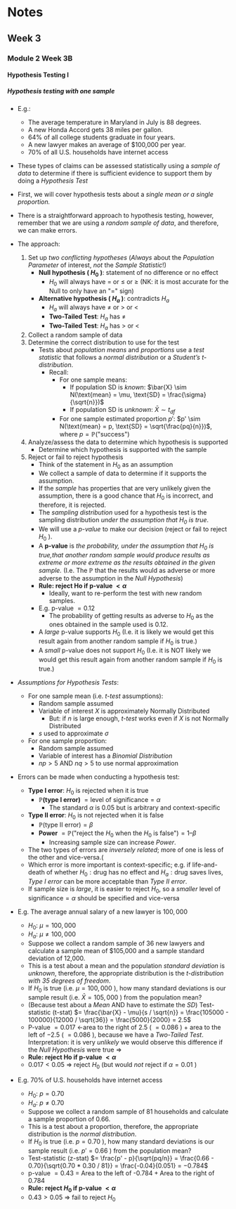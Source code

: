 # Notes
## Week 3
### Module 2 Week 3B
#### Hypothesis Testing I

##### Hypothesis testing with one sample
- E.g.: 
  - The average temperature in Maryland in July is 88 degrees.
  - A new Honda Accord gets 38 miles per gallon.
  - 64% of all college students graduate in four years.
  - A new lawyer makes an average of \$100,000 per year.
  - 70% of all U.S. households have internet access
- These types of claims can be assessed statistically using a *sample of data* to
determine if there is sufficient evidence to support them by doing a *Hypothesis Test*
- First, we will cover hypothesis tests about a *single mean or a single
proportion.*

- There is a straightforward approach to hypothesis testing, however,
remember that we are using a *random sample of data*, and therefore,
we can make errors.
- The approach:
  1. Set up *two conflicting hypotheses* (*Always* about the *Population Parameter* of interest, *not* the *Sample Statistic*!)
     - **Null hypothesis ( $H_0$ )**: statement of no difference or no effect
       - $H_0$ will always have $=$ or $\leq$ or $\geq$ (NK: it is most accurate for the Null to only have an "$=$" sign)
     - **Alternative hypothesis ( $H_a$ )**: contradicts $H_a$
       - $H_a$ will always have $\neq$ or $>$ or $<$
       - **Two-Tailed Test**: $H_a$ has $\neq$
       - **Two-Tailed Test**: $H_a$ has $>$ or $<$
  2. Collect a random sample of data
  3. Determine the correct distribution to use for the test
     - Tests about *population means* and     *proportions* use a *test statistic* that
      follows a *normal distribution* or a *Student’s t-distribution*.
       - Recall:
         - For one sample means:
           - If population SD is *known*: $\bar{X} \sim N(\text{mean} = \mu, \text{SD} = \frac{\sigma}{\sqrt{n}})$
           - If population SD is *unknown*: $\bar{X} \sim t_{df}$
         - For one sample estimated proportion $p'$: $p' \sim N(\text{mean} = p, \text{SD} = \sqrt{\frac{pq}{n}})$, where $p = \mathbb{P}(\text{"success"})$
  4. Analyze/assess the data to determine which hypothesis is supported
     - Determine which hypothesis is supported with the sample
  5. Reject or fail to reject hypothesis
     - Think of the statement in $H_0$ as an assumption
     - We collect a sample of data to determine if it supports the
     assumption.
     - If the *sample* has properties that are very unlikely given the
     assumption, there is a good chance that $H_0$ is incorrect, and
     therefore, it is rejected.
     - The *sampling distribution* used for a hypothesis test is the sampling distribution *under the assumption that $H_0$ is true*.
     - We will use a *p-value* to make our decision (reject or fail to reject $H_0$ ).
     - A **p-value** is *the probability, under the assumption that $H_0$ is true,that another random sample would produce results as extreme or more extreme as the results obtained in the given sample.* (I.e. The $\mathbb{P}$ that the results would as adverse or more adverse to the assumption in the *Null Hypothesis*)
     - **Rule: reject Ho if p-value $< \alpha$**
       - Ideally, want to re-perform the test with new random samples.
     - E.g. p-value $= 0.12$
       - The probability of getting results as adverse to $H_0$ as the ones obtained in the
       sample used is 0.12.
      - A *large* p-value supports $H_0$ (I.e. it is likely we would get this result again from another random sample if $H_0$ is true.)
      - A *small* p-value does not support $H_0$ (I.e. it is NOT likely we would get this result again from another random sample if $H_0$ is true.)

- *Assumptions for Hypothesis Tests*:
  - For one sample mean (i.e. *t-test* assumptions):
    - Random sample assumed
    - Variable of interest $X$ is approximately Normally Distributed
      - But: if $n$ is large enough, *t-test* works even if $X$ is not Normally Distributed
    - $s$ used to approximate $\sigma$
  - For one sample proportion:
    - Random sample assumed
    - Variable of interest has a *Binomial Distribution*
    - $np > 5$ AND $nq > 5$ to use normal approximation

- Errors can be made when conducting a hypothesis test:
  - **Type I error**: $H_0$ is rejected when it is true
    - **$\mathbb{P}(\text{type I error})$** $= \text{level of significance} = \alpha$
      - The standard $\alpha$ is $0.05$ but is arbitrary and context-specific
  - **Type II error**: $H_0$ is not rejected when it is false
    - $\mathbb{P}(\text{type II error}) = \beta$
    - **Power** $= \mathbb{P}(\text{"reject the } H_0 \text{ when the } H_0 \text{ is false"}) = 1 – \beta$
      - Increasing sample size can increase *Power*.
  - The two types of errors are *inversely related*; more of one is less of the other and vice-versa.(
  - Which error is more important is context-specific; e.g. if life-and-death of whether $H_0: \text{drug has no effect}$ and $H_a: \text{drug saves lives}$, *Type I error* can be more acceptable than *Type II error*.
  - If sample size is *large*, it is easier to reject $H_0$, so a *smaller* $\text{level of significance} = \alpha$ should be specified and vice-versa 




- E.g. The average annual salary of a new lawyer is $100,000$
  - $H_0$: $\mu = 100,000$
  - $H_a$: $\mu \neq 100,000$
  - Suppose we collect a random sample of 36 new lawyers and calculate a sample mean of \$105,000
  and a sample standard deviation of 12,000.
  - This is a test about a mean and the population *standard deviation* is *unknown*, therefore, the
  appropriate distribution is the *t-distribution with 35 degrees of freedom*.
  - If $H_0$ is true (i.e. $\mu = 100,000$ ), how many standard deviations is our sample result (i.e. $\bar{X} = 105,000$ ) from the population mean?
  - (Because test about a *Mean* AND have to estimate the *SD*) Test-statistic (t-stat) $= \frac{\bar{X} - \mu}{s / \sqrt{n}} = \frac{105000 - 100000}{12000 / \sqrt{36}} = \frac{5000}{2000} = 2.5$ 
  - P-value $= 0.017$ <-area to the right of $2.5$ ( $=0.086$ ) + area to the left of $-2.5$ ( $=0.086$ ), because we have a *Two-Tailed Test*. Interpretation: it is very *unlikely* we would observe this difference if the *Null Hypothesis* were true =>
  - **Rule: reject Ho if p-value $< \alpha$**
  - $0.017 < 0.05$ => reject $H_0$ (but would *not* reject if $\alpha = 0.01$ )

- E.g. 70% of U.S. households have internet access
  - $H_0$: $p = 0.70$  
  - $H_a$: $p \neq 0.70$  
  - Suppose we collect a random sample of 81 households and calculate a sample proportion of 0.66.
  - This is a test about a proportion, therefore, the appropriate distribution is the *normal distribution*.
  - If $H_0$ is true (i.e. $p = 0.70$ ), how many standard deviations is our sample result (i.e. $p′ = 0.66$ )
  from the population mean?
  - Test-statistic (z-stat) $= \frac{p' - p}{\sqrt{pq/n}} = \frac{0.66 - 0.70}{\sqrt{0.70 * 0.30 / 81}} = \frac{-0.04}{0.051} = −0.784$
  - p-value $= 0.43$ = $\text{Area to the left of -0.784} + \text{Area to the right of 0.784}$
  - **Rule: reject $H_0$ if p-value $< \alpha$**
  - $0.43 > 0.05$ => fail to reject $H_0$
